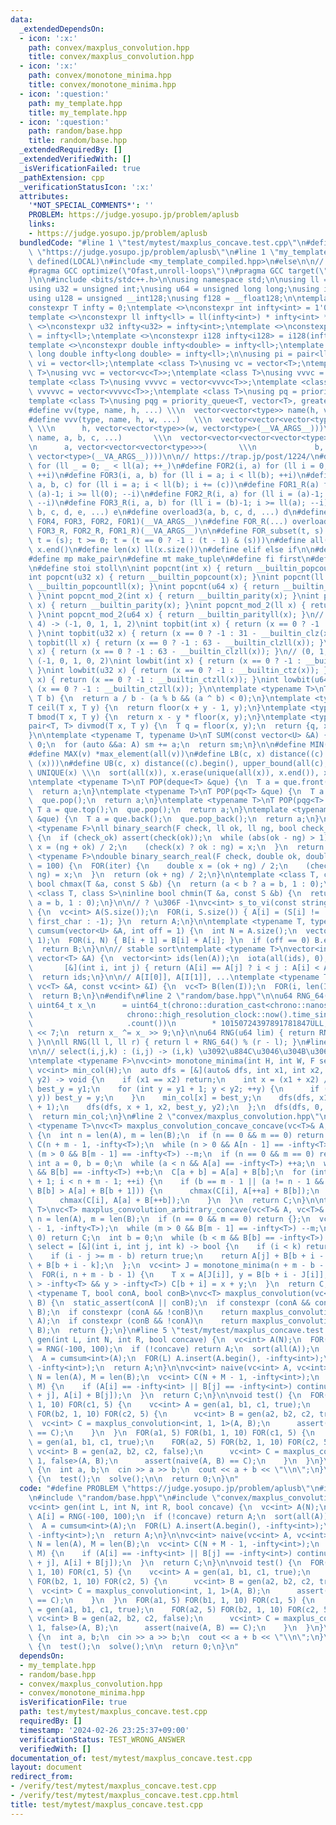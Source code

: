 ```yaml
---
data:
  _extendedDependsOn:
  - icon: ':x:'
    path: convex/maxplus_convolution.hpp
    title: convex/maxplus_convolution.hpp
  - icon: ':x:'
    path: convex/monotone_minima.hpp
    title: convex/monotone_minima.hpp
  - icon: ':question:'
    path: my_template.hpp
    title: my_template.hpp
  - icon: ':question:'
    path: random/base.hpp
    title: random/base.hpp
  _extendedRequiredBy: []
  _extendedVerifiedWith: []
  _isVerificationFailed: true
  _pathExtension: cpp
  _verificationStatusIcon: ':x:'
  attributes:
    '*NOT_SPECIAL_COMMENTS*': ''
    PROBLEM: https://judge.yosupo.jp/problem/aplusb
    links:
    - https://judge.yosupo.jp/problem/aplusb
  bundledCode: "#line 1 \"test/mytest/maxplus_concave.test.cpp\"\n#define PROBLEM\
    \ \"https://judge.yosupo.jp/problem/aplusb\"\n#line 1 \"my_template.hpp\"\n#if\
    \ defined(LOCAL)\n#include <my_template_compiled.hpp>\n#else\n\n// https://codeforces.com/blog/entry/96344\n\
    #pragma GCC optimize(\"Ofast,unroll-loops\")\n#pragma GCC target(\"avx2,popcnt\"\
    )\n\n#include <bits/stdc++.h>\n\nusing namespace std;\n\nusing ll = long long;\n\
    using u32 = unsigned int;\nusing u64 = unsigned long long;\nusing i128 = __int128;\n\
    using u128 = unsigned __int128;\nusing f128 = __float128;\n\ntemplate <class T>\n\
    constexpr T infty = 0;\ntemplate <>\nconstexpr int infty<int> = 1'000'000'000;\n\
    template <>\nconstexpr ll infty<ll> = ll(infty<int>) * infty<int> * 2;\ntemplate\
    \ <>\nconstexpr u32 infty<u32> = infty<int>;\ntemplate <>\nconstexpr u64 infty<u64>\
    \ = infty<ll>;\ntemplate <>\nconstexpr i128 infty<i128> = i128(infty<ll>) * infty<ll>;\n\
    template <>\nconstexpr double infty<double> = infty<ll>;\ntemplate <>\nconstexpr\
    \ long double infty<long double> = infty<ll>;\n\nusing pi = pair<ll, ll>;\nusing\
    \ vi = vector<ll>;\ntemplate <class T>\nusing vc = vector<T>;\ntemplate <class\
    \ T>\nusing vvc = vector<vc<T>>;\ntemplate <class T>\nusing vvvc = vector<vvc<T>>;\n\
    template <class T>\nusing vvvvc = vector<vvvc<T>>;\ntemplate <class T>\nusing\
    \ vvvvvc = vector<vvvvc<T>>;\ntemplate <class T>\nusing pq = priority_queue<T>;\n\
    template <class T>\nusing pqg = priority_queue<T, vector<T>, greater<T>>;\n\n\
    #define vv(type, name, h, ...) \\\n  vector<vector<type>> name(h, vector<type>(__VA_ARGS__))\n\
    #define vvv(type, name, h, w, ...)   \\\n  vector<vector<vector<type>>> name(\
    \ \\\n      h, vector<vector<type>>(w, vector<type>(__VA_ARGS__)))\n#define vvvv(type,\
    \ name, a, b, c, ...)       \\\n  vector<vector<vector<vector<type>>>> name( \\\
    \n      a, vector<vector<vector<type>>>(       \\\n             b, vector<vector<type>>(c,\
    \ vector<type>(__VA_ARGS__))))\n\n// https://trap.jp/post/1224/\n#define FOR1(a)\
    \ for (ll _ = 0; _ < ll(a); ++_)\n#define FOR2(i, a) for (ll i = 0; i < ll(a);\
    \ ++i)\n#define FOR3(i, a, b) for (ll i = a; i < ll(b); ++i)\n#define FOR4(i,\
    \ a, b, c) for (ll i = a; i < ll(b); i += (c))\n#define FOR1_R(a) for (ll i =\
    \ (a)-1; i >= ll(0); --i)\n#define FOR2_R(i, a) for (ll i = (a)-1; i >= ll(0);\
    \ --i)\n#define FOR3_R(i, a, b) for (ll i = (b)-1; i >= ll(a); --i)\n#define overload4(a,\
    \ b, c, d, e, ...) e\n#define overload3(a, b, c, d, ...) d\n#define FOR(...) overload4(__VA_ARGS__,\
    \ FOR4, FOR3, FOR2, FOR1)(__VA_ARGS__)\n#define FOR_R(...) overload3(__VA_ARGS__,\
    \ FOR3_R, FOR2_R, FOR1_R)(__VA_ARGS__)\n\n#define FOR_subset(t, s) \\\n  for (ll\
    \ t = (s); t >= 0; t = (t == 0 ? -1 : (t - 1) & (s)))\n#define all(x) x.begin(),\
    \ x.end()\n#define len(x) ll(x.size())\n#define elif else if\n\n#define eb emplace_back\n\
    #define mp make_pair\n#define mt make_tuple\n#define fi first\n#define se second\n\
    \n#define stoi stoll\n\nint popcnt(int x) { return __builtin_popcount(x); }\n\
    int popcnt(u32 x) { return __builtin_popcount(x); }\nint popcnt(ll x) { return\
    \ __builtin_popcountll(x); }\nint popcnt(u64 x) { return __builtin_popcountll(x);\
    \ }\nint popcnt_mod_2(int x) { return __builtin_parity(x); }\nint popcnt_mod_2(u32\
    \ x) { return __builtin_parity(x); }\nint popcnt_mod_2(ll x) { return __builtin_parityll(x);\
    \ }\nint popcnt_mod_2(u64 x) { return __builtin_parityll(x); }\n// (0, 1, 2, 3,\
    \ 4) -> (-1, 0, 1, 1, 2)\nint topbit(int x) { return (x == 0 ? -1 : 31 - __builtin_clz(x));\
    \ }\nint topbit(u32 x) { return (x == 0 ? -1 : 31 - __builtin_clz(x)); }\nint\
    \ topbit(ll x) { return (x == 0 ? -1 : 63 - __builtin_clzll(x)); }\nint topbit(u64\
    \ x) { return (x == 0 ? -1 : 63 - __builtin_clzll(x)); }\n// (0, 1, 2, 3, 4) ->\
    \ (-1, 0, 1, 0, 2)\nint lowbit(int x) { return (x == 0 ? -1 : __builtin_ctz(x));\
    \ }\nint lowbit(u32 x) { return (x == 0 ? -1 : __builtin_ctz(x)); }\nint lowbit(ll\
    \ x) { return (x == 0 ? -1 : __builtin_ctzll(x)); }\nint lowbit(u64 x) { return\
    \ (x == 0 ? -1 : __builtin_ctzll(x)); }\n\ntemplate <typename T>\nT floor(T a,\
    \ T b) {\n  return a / b - (a % b && (a ^ b) < 0);\n}\ntemplate <typename T>\n\
    T ceil(T x, T y) {\n  return floor(x + y - 1, y);\n}\ntemplate <typename T>\n\
    T bmod(T x, T y) {\n  return x - y * floor(x, y);\n}\ntemplate <typename T>\n\
    pair<T, T> divmod(T x, T y) {\n  T q = floor(x, y);\n  return {q, x - q * y};\n\
    }\n\ntemplate <typename T, typename U>\nT SUM(const vector<U> &A) {\n  T sm =\
    \ 0;\n  for (auto &&a: A) sm += a;\n  return sm;\n}\n\n#define MIN(v) *min_element(all(v))\n\
    #define MAX(v) *max_element(all(v))\n#define LB(c, x) distance((c).begin(), lower_bound(all(c),\
    \ (x)))\n#define UB(c, x) distance((c).begin(), upper_bound(all(c), (x)))\n#define\
    \ UNIQUE(x) \\\n  sort(all(x)), x.erase(unique(all(x)), x.end()), x.shrink_to_fit()\n\
    \ntemplate <typename T>\nT POP(deque<T> &que) {\n  T a = que.front();\n  que.pop_front();\n\
    \  return a;\n}\ntemplate <typename T>\nT POP(pq<T> &que) {\n  T a = que.top();\n\
    \  que.pop();\n  return a;\n}\ntemplate <typename T>\nT POP(pqg<T> &que) {\n \
    \ T a = que.top();\n  que.pop();\n  return a;\n}\ntemplate <typename T>\nT POP(vc<T>\
    \ &que) {\n  T a = que.back();\n  que.pop_back();\n  return a;\n}\n\ntemplate\
    \ <typename F>\nll binary_search(F check, ll ok, ll ng, bool check_ok = true)\
    \ {\n  if (check_ok) assert(check(ok));\n  while (abs(ok - ng) > 1) {\n    auto\
    \ x = (ng + ok) / 2;\n    (check(x) ? ok : ng) = x;\n  }\n  return ok;\n}\ntemplate\
    \ <typename F>\ndouble binary_search_real(F check, double ok, double ng, int iter\
    \ = 100) {\n  FOR(iter) {\n    double x = (ok + ng) / 2;\n    (check(x) ? ok :\
    \ ng) = x;\n  }\n  return (ok + ng) / 2;\n}\n\ntemplate <class T, class S>\ninline\
    \ bool chmax(T &a, const S &b) {\n  return (a < b ? a = b, 1 : 0);\n}\ntemplate\
    \ <class T, class S>\ninline bool chmin(T &a, const S &b) {\n  return (a > b ?\
    \ a = b, 1 : 0);\n}\n\n// ? \u306F -1\nvc<int> s_to_vi(const string &S, char first_char)\
    \ {\n  vc<int> A(S.size());\n  FOR(i, S.size()) { A[i] = (S[i] != '?' ? S[i] -\
    \ first_char : -1); }\n  return A;\n}\n\ntemplate <typename T, typename U>\nvector<T>\
    \ cumsum(vector<U> &A, int off = 1) {\n  int N = A.size();\n  vector<T> B(N +\
    \ 1);\n  FOR(i, N) { B[i + 1] = B[i] + A[i]; }\n  if (off == 0) B.erase(B.begin());\n\
    \  return B;\n}\n\n// stable sort\ntemplate <typename T>\nvector<int> argsort(const\
    \ vector<T> &A) {\n  vector<int> ids(len(A));\n  iota(all(ids), 0);\n  sort(all(ids),\n\
    \       [&](int i, int j) { return (A[i] == A[j] ? i < j : A[i] < A[j]); });\n\
    \  return ids;\n}\n\n// A[I[0]], A[I[1]], ...\ntemplate <typename T>\nvc<T> rearrange(const\
    \ vc<T> &A, const vc<int> &I) {\n  vc<T> B(len(I));\n  FOR(i, len(I)) B[i] = A[I[i]];\n\
    \  return B;\n}\n#endif\n#line 2 \"random/base.hpp\"\n\nu64 RNG_64() {\n  static\
    \ uint64_t x_\n      = uint64_t(chrono::duration_cast<chrono::nanoseconds>(\n\
    \                     chrono::high_resolution_clock::now().time_since_epoch())\n\
    \                     .count())\n        * 10150724397891781847ULL;\n  x_ ^= x_\
    \ << 7;\n  return x_ ^= x_ >> 9;\n}\n\nu64 RNG(u64 lim) { return RNG_64() % lim;\
    \ }\n\nll RNG(ll l, ll r) { return l + RNG_64() % (r - l); }\n#line 1 \"convex/monotone_minima.hpp\"\
    \n\n// select(i,j,k) : (i,j) -> (i,k) \u3092\u884C\u3046\u304B\u3069\u3046\u304B\
    \ntemplate <typename F>\nvc<int> monotone_minima(int H, int W, F select) {\n \
    \ vc<int> min_col(H);\n  auto dfs = [&](auto& dfs, int x1, int x2, int y1, int\
    \ y2) -> void {\n    if (x1 == x2) return;\n    int x = (x1 + x2) / 2;\n    int\
    \ best_y = y1;\n    for (int y = y1 + 1; y < y2; ++y) {\n      if (select(x, best_y,\
    \ y)) best_y = y;\n    }\n    min_col[x] = best_y;\n    dfs(dfs, x1, x, y1, best_y\
    \ + 1);\n    dfs(dfs, x + 1, x2, best_y, y2);\n  };\n  dfs(dfs, 0, H, 0, W);\n\
    \  return min_col;\n}\n#line 2 \"convex/maxplus_convolution.hpp\"\n\ntemplate\
    \ <typename T>\nvc<T> maxplus_convolution_concave_concave(vc<T>& A, vc<T>& B)\
    \ {\n  int n = len(A), m = len(B);\n  if (n == 0 && m == 0) return {};\n  vc<T>\
    \ C(n + m - 1, -infty<T>);\n  while (n > 0 && A[n - 1] == -infty<T>) --n;\n  while\
    \ (m > 0 && B[m - 1] == -infty<T>) --m;\n  if (n == 0 && m == 0) return C;\n \
    \ int a = 0, b = 0;\n  while (a < n && A[a] == -infty<T>) ++a;\n  while (b < m\
    \ && B[b] == -infty<T>) ++b;\n  C[a + b] = A[a] + B[b];\n  for (int i = a + b\
    \ + 1; i < n + m - 1; ++i) {\n    if (b == m - 1 || (a != n - 1 && A[a + 1] +\
    \ B[b] > A[a] + B[b + 1])) {\n      chmax(C[i], A[++a] + B[b]);\n    } else {\n\
    \      chmax(C[i], A[a] + B[++b]);\n    }\n  }\n  return C;\n}\n\ntemplate <typename\
    \ T>\nvc<T> maxplus_convolution_arbitrary_concave(vc<T>& A, vc<T>& B) {\n  int\
    \ n = len(A), m = len(B);\n  if (n == 0 && m == 0) return {};\n  vc<T> C(n + m\
    \ - 1, -infty<T>);\n  while (m > 0 && B[m - 1] == -infty<T>) --m;\n  if (m ==\
    \ 0) return C;\n  int b = 0;\n  while (b < m && B[b] == -infty<T>) ++b;\n\n  auto\
    \ select = [&](int i, int j, int k) -> bool {\n    if (i < k) return false;\n\
    \    if (i - j >= m - b) return true;\n    return A[j] + B[b + i - j] <= A[k]\
    \ + B[b + i - k];\n  };\n  vc<int> J = monotone_minima(n + m - b - 1, n, select);\n\
    \  FOR(i, n + m - b - 1) {\n    T x = A[J[i]], y = B[b + i - J[i]];\n    if (x\
    \ > -infty<T> && y > -infty<T>) C[b + i] = x + y;\n  }\n  return C;\n}\n\ntemplate\
    \ <typename T, bool conA, bool conB>\nvc<T> maxplus_convolution(vc<T>& A, vc<T>&\
    \ B) {\n  static_assert(conA || conB);\n  if constexpr (conA && conB) return maxplus_convolution_concave_concave(A,\
    \ B);\n  if constexpr (conA && !conB)\n    return maxplus_convolution_arbitrary_concave(B,\
    \ A);\n  if constexpr (conB && !conA)\n    return maxplus_convolution_arbitrary_concave(A,\
    \ B);\n  return {};\n}\n#line 5 \"test/mytest/maxplus_concave.test.cpp\"\n\nvc<int>\
    \ gen(int L, int N, int R, bool concave) {\n  vc<int> A(N);\n  FOR(i, N) A[i]\
    \ = RNG(-100, 100);\n  if (!concave) return A;\n  sort(all(A));\n  reverse(all(A));\n\
    \  A = cumsum<int>(A);\n  FOR(L) A.insert(A.begin(), -infty<int>);\n  FOR(R) A.insert(A.end(),\
    \ -infty<int>);\n  return A;\n}\n\nvc<int> naive(vc<int> A, vc<int> B) {\n  int\
    \ N = len(A), M = len(B);\n  vc<int> C(N + M - 1, -infty<int>);\n  FOR(i, N) FOR(j,\
    \ M) {\n    if (A[i] == -infty<int> || B[j] == -infty<int>) continue;\n    chmax(C[i\
    \ + j], A[i] + B[j]);\n  }\n  return C;\n}\n\nvoid test() {\n  FOR(a1, 5) FOR(b1,\
    \ 1, 10) FOR(c1, 5) {\n    vc<int> A = gen(a1, b1, c1, true);\n    FOR(a2, 5)\
    \ FOR(b2, 1, 10) FOR(c2, 5) {\n      vc<int> B = gen(a2, b2, c2, true);\n    \
    \  vc<int> C = maxplus_convolution<int, 1, 1>(A, B);\n      assert(naive(A, B)\
    \ == C);\n    }\n  }\n  FOR(a1, 5) FOR(b1, 1, 10) FOR(c1, 5) {\n    vc<int> A\
    \ = gen(a1, b1, c1, true);\n    FOR(a2, 5) FOR(b2, 1, 10) FOR(c2, 5) {\n     \
    \ vc<int> B = gen(a2, b2, c2, false);\n      vc<int> C = maxplus_convolution<int,\
    \ 1, false>(A, B);\n      assert(naive(A, B) == C);\n    }\n  }\n}\n\nvoid solve()\
    \ {\n  int a, b;\n  cin >> a >> b;\n  cout << a + b << \"\\n\";\n}\n\nsigned main()\
    \ {\n  test();\n  solve();\n\n  return 0;\n}\n"
  code: "#define PROBLEM \"https://judge.yosupo.jp/problem/aplusb\"\n#include \"my_template.hpp\"\
    \n#include \"random/base.hpp\"\n#include \"convex/maxplus_convolution.hpp\"\n\n\
    vc<int> gen(int L, int N, int R, bool concave) {\n  vc<int> A(N);\n  FOR(i, N)\
    \ A[i] = RNG(-100, 100);\n  if (!concave) return A;\n  sort(all(A));\n  reverse(all(A));\n\
    \  A = cumsum<int>(A);\n  FOR(L) A.insert(A.begin(), -infty<int>);\n  FOR(R) A.insert(A.end(),\
    \ -infty<int>);\n  return A;\n}\n\nvc<int> naive(vc<int> A, vc<int> B) {\n  int\
    \ N = len(A), M = len(B);\n  vc<int> C(N + M - 1, -infty<int>);\n  FOR(i, N) FOR(j,\
    \ M) {\n    if (A[i] == -infty<int> || B[j] == -infty<int>) continue;\n    chmax(C[i\
    \ + j], A[i] + B[j]);\n  }\n  return C;\n}\n\nvoid test() {\n  FOR(a1, 5) FOR(b1,\
    \ 1, 10) FOR(c1, 5) {\n    vc<int> A = gen(a1, b1, c1, true);\n    FOR(a2, 5)\
    \ FOR(b2, 1, 10) FOR(c2, 5) {\n      vc<int> B = gen(a2, b2, c2, true);\n    \
    \  vc<int> C = maxplus_convolution<int, 1, 1>(A, B);\n      assert(naive(A, B)\
    \ == C);\n    }\n  }\n  FOR(a1, 5) FOR(b1, 1, 10) FOR(c1, 5) {\n    vc<int> A\
    \ = gen(a1, b1, c1, true);\n    FOR(a2, 5) FOR(b2, 1, 10) FOR(c2, 5) {\n     \
    \ vc<int> B = gen(a2, b2, c2, false);\n      vc<int> C = maxplus_convolution<int,\
    \ 1, false>(A, B);\n      assert(naive(A, B) == C);\n    }\n  }\n}\n\nvoid solve()\
    \ {\n  int a, b;\n  cin >> a >> b;\n  cout << a + b << \"\\n\";\n}\n\nsigned main()\
    \ {\n  test();\n  solve();\n\n  return 0;\n}\n"
  dependsOn:
  - my_template.hpp
  - random/base.hpp
  - convex/maxplus_convolution.hpp
  - convex/monotone_minima.hpp
  isVerificationFile: true
  path: test/mytest/maxplus_concave.test.cpp
  requiredBy: []
  timestamp: '2024-02-26 23:25:37+09:00'
  verificationStatus: TEST_WRONG_ANSWER
  verifiedWith: []
documentation_of: test/mytest/maxplus_concave.test.cpp
layout: document
redirect_from:
- /verify/test/mytest/maxplus_concave.test.cpp
- /verify/test/mytest/maxplus_concave.test.cpp.html
title: test/mytest/maxplus_concave.test.cpp
---
```

